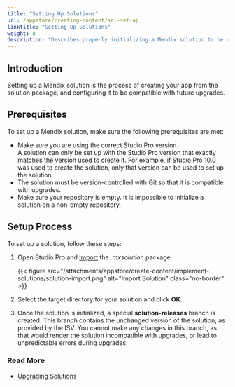 ```yaml
---
title: "Setting Up Solutions"
url: /appstore/creating-content/sol-set-up
linktitle: "Setting Up Solutions"
weight: 8
description: "Describes properly initializing a Mendix solution to be compatible with future upgrades."
---
```


## Introduction

Setting up a Mendix solution is the process of creating your app from the solution package, and configuring it to be compatible with future upgrades.

## Prerequisites

To set up a Mendix solution, make sure the following prerequisites are met:

* Make sure you are using the correct Studio Pro version.    
  A solution can only be set up with the Studio Pro version that exactly matches the version used to create it. For example, if Studio Pro 10.0 was used to create the solution, only that version can be used to set up the solution.
* The solution must be version-controlled with Git so that it is compatible with upgrades.
* Make sure your repository is empty. It is impossible to initialize a solution on a non-empty repository.

## Setup Process

To set up a solution, follow these steps:

1. Open Studio Pro and [import](/refguide/import-and-export/) the *.mxsolution* package:

    {{< figure src="/attachments/appstore/create-content/implement-solutions/solution-import.png" alt="Import Solution" class="no-border" >}}

2. Select the target directory for your solution and click **OK**.
3. Once the solution is initialized, a special **solution-releases** branch is created. This branch contains the unchanged version of the solution, as provided by the ISV. You cannot make any changes in this branch, as that would render the solution incompatible with upgrades, or lead to unpredictable errors during upgrades.

### Read More

* [Upgrading Solutions](/appstore/creating-content/sol-upgrade/) 
